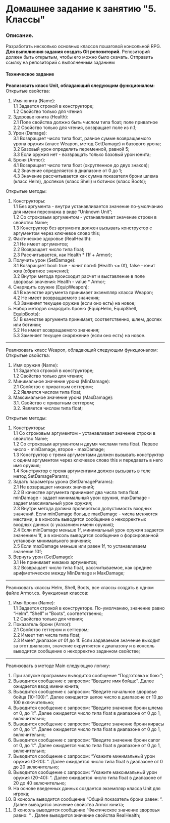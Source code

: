 # Домашнее задание к занятию "5. Классы"

### Описание.

Разработать несколько основных классов пошаговой консольной RPG.
**Для выполнения задания создать Git репозиторий.** Репозиторий должен быть открытым, чтобы его можно было скачать. Отправить ссылку на репозиторий с выполненным заданием

#### Техническое задание

**Реализовать класс Unit, обладающий следующим функционалом:**
Открытые свойства:
1. Имя юнита (Name):  
1.1 Задается строкой в конструкторе;  
1.2 Свойство только для чтения  
2. Здоровье юнита (Health):  
2.1 Поле свойства должно быть числом типа float; поле приватное  
2.2 Свойство только для чтения, возвращает поле из п.1;  
3. Урон (Damage):  
3.1 Возвращает число типа float, равное сумме возвращаемого урона оружия (класс Weapon, метод GetDamage) и базового урона;  
3.2 Базовый урон определить переменной, равной 5;  
3.3 Если оружия нет - возвращать только базовый урон юнита;  
4. Броня (Armor):  
4.1 Возвращает число типа float (округленное до двух знаков);  
4.2 Значение определяется в диапазоне от 0 до 1;  
4.3 Значение рассчитывается как сумма показателя брони шлема (класс Helm), доспехов (класс Shell) и ботинок (класс Boots);  

Открытые методы:  
1. Конструкторы:  
1.1 Без аргумента - внутри устанавливается значение по-умолчанию для имени персонажа в виде “Unknown Unit”;  
1.2 Со строковым аргументом - устанавливает значение строки в свойство Name;  
1.3 Конструктор без аргумента должен вызывать конструктор с аргументом через  ключевое слово this;  
2. Фактическое здоровье (RealHealth):  
2.1 Не имеет аргументов;  
2.2 Возвращает число типа float;  
2.3 Рассчитывается, как Health * (1f + Armor);  
3. Получить урон (SetDamage):  
3.1 Возвращает bool: true - юнит погиб (Health <= 0f), false - юнит жив (обратное значение);  
3.2 Внутри метода происходит расчет и выставление в поле здоровья значения: Health -  value * Armor;  
4. Снарядить оружие (EquipWeapon):  
4.1 В качестве аргумента принимает экземпляр класса Weapon;  
4.2 Не имеет возвращаемого значения;  
4.3 Заменяет текущее оружие (если оно есть) на новое;  
5. Набор методов снарядить броню (EquipHelm, EquipShell, EquipBoots):  
5.1 В качестве аргумента принимает, соответственно, шлем, доспех или ботинки;  
5.2 Не имеет возвращаемого значения;  
5.3 Заменяет текущее снаряжение (если оно есть) на новое.  
------------  
Реализовать класс Weapon, обладающий следующим функционалом:  
Открытые свойства:  
1. Имя оружия (Name):  
1.1 Задается строкой в конструкторе;  
1.2 Свойство только для чтения;  
2. Минимальное значение урона (MinDamage):  
2.1 Свойство с приватным сеттером;  
2.2 Является числом типа float;  
3. Максимальное значение урона (MaxDamage):  
3.1. Свойство с приватным сеттером;  
3.2. Является числом типа float;  

Открытые методы:  
1. Конструкторы:  
1.1 Со строковым аргументом - устанавливает значение строки в свойство Name;  
1.2 Со строковым аргументом и двумя числами типа float. Первое число - minDamage, второе - maxDamage;  
1.3 Конструктор с тремя аргументами должен вызывать конструктор с одним аргументом через ключевое слово this и передавать в него имя оружия;  
1.4 Конструктор с тремя аргументами должен вызывать в теле метод SetDamageParams;  
2. Задать параметры урона (SetDamageParams):  
2.1 Не возвращает никаких значений;  
2.2 В качестве аргумента принимает два числа типа float. minDamage - задает минимальный урон оружия, maxDamage - задает максимальный урон оружия;  
2.3 Внутри метода должна проверяться допустимость входных значений. Если minDamage больше maxDamage - числа меняются местами, а в консоль выводится сообщение о некорректных входных данных (с указанием имени оружия);  
2.4 Если minDamage меньше 1f, минимальный урон оружия задается значением 1f, а в консоль выводится сообщение о форсированной установки минимального значения;  
2.5 Если maxDamage меньше или равен 1f, то устанавливаем значение 10f;  
3. Вернуть урон (GetDamage):  
3.1 Не принимает никаких аргументов;  
3.2 Возвращает число типа float, рассчитываемое, как среднее арифметическое между MinDamage и MaxDamage;  
------------  
Реализовать классы Helm, Shell, Boots, все классы создать в одном файле Armor.cs. Функционал классов:  
1. Имя брони (Name):  
1.1 Задается строкой в конструкторе. По-умолчанию, значение равно “Helm”, “Shell” и “Boots”, соответственно;  
1.2 Свойство только для чтения;  
2. Показатель брони (Armor):  
2.1 Свойство геттером и сеттером;  
2.2 Имеет тип числа типа float;  
2.3 Имеет диапазон от 0f до 1f. Если задаваемое значение выходит за этот диапазон, значение округляется к диапазону и в консоль выводится сообщение о некорректно заданном свойстве;  
------------  
Реализовать в методе Main следующую логику:  
1. При запуске программы выводится сообщение “Подготовка к бою:”;  
2. Выводится сообщение с запросом: “Введите имя бойца:”. Далее ожидается ввод имени юнита;  
3. Выводится сообщение с запросом: “Введите начальное здоровье бойца (10-100):”. Далее ожидается целое число в диапазоне от 10 до 100 включительно;  
4. Выводится сообщение с запросом: “Введите значение брони шлема от 0, до 1:”. Далее ожидается число типа float в диапазоне от 0 до 1, включительно;  
5. Выводится сообщение с запросом: “Введите значение брони кирасы от 0, до 1:”. Далее ожидается число типа float в диапазоне от 0 до 1, включительно;  
6. Выводится сообщение с запросом: “Введите значение брони сапог от 0, до 1:”. Далее ожидается число типа float в диапазоне от 0 до 1, включительно;  
7. Выводится сообщение с запросом: “Укажите минимальный урон оружия (0-20): “. Далее ожидается число типа float в диапазоне от 0 до 20 включительно;  
8. Выводится сообщение с запросом: “Укажите максимальный урон оружия (20-40): “. Далее ожидается число типа float в диапазоне от 20 до 40 включительно;  
9. На основе введенных данных создается экземпляр класса Unit для игрока;  
10. В консоль выводится сообщение “Общий показатель брони равен: “. Далее выводится значение свойства Armor юнита;  
11. В консоль выводится сообщение “Фактическое значение здоровья равно: “ . Далее выводится значение свойства RealHealth;  
